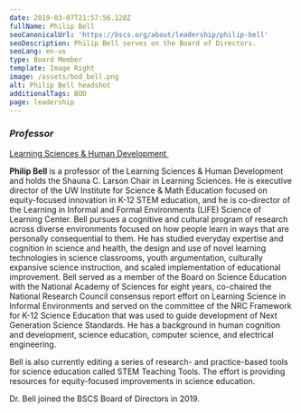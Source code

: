 ```yaml
---
date: 2019-03-07T21:57:56.128Z
fullName: Philip Bell
seoCanonicalUrl: 'https://bscs.org/about/leadership/philip-bell'
seoDescription: Philip Bell serves on the Board of Directors.
seoLang: en-us
type: Board Member
template: Image Right
image: /assets/bod_bell.png
alt: Philip Bell headshot
additionalTags: BOD
page: leadership
---
```

### *Professor*

<a href="https://education.uw.edu/">Learning Sciences & Human Development&nbsp;<sup><i style="font-size: .65rem" class="fas fa-external-link-alt"></i></sup></a>

**Philip Bell** is a professor of the Learning Sciences & Human Development and holds the Shauna C. Larson Chair in Learning Sciences. He is executive director of the UW Institute for Science & Math Education focused on equity-focused innovation in K-12 STEM education, and he is co-director of the Learning in Informal and Formal Environments (LIFE) Science of Learning Center. Bell pursues a cognitive and cultural program of research across diverse environments focused on how people learn in ways that are personally consequential to them. He has studied everyday expertise and cognition in science and health, the design and use of novel learning technologies in science classrooms, youth argumentation, culturally expansive science instruction, and scaled implementation of educational improvement. Bell served as a member of the Board on Science Education with the National Academy of Sciences for eight years, co-chaired the National Research Council consensus report effort on Learning Science in Informal Environments and served on the committee of the NRC Framework for K-12 Science Education that was used to guide development of Next Generation Science Standards. He has a background in human cognition and development, science education, computer science, and electrical engineering.

Bell is also currently editing a series of research- and practice-based tools for science education called STEM Teaching Tools. The effort is providing resources for equity-focused improvements in science education.

Dr. Bell joined the BSCS Board of Directors in 2019.
